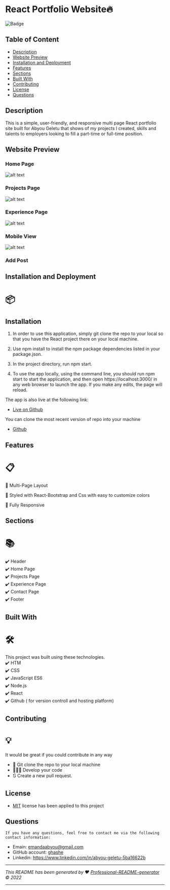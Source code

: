 # React Portfolio Website🔥

![Badge](https://img.shields.io/badge/License-MIT-blue.svg)

## Table of Content

- [Description](#description)
- [Website Preview](#website-preview)
- [Installation and Deployment](#installation-and-deployment)
- [Features](#features)
- [Sections](#sections)
- [ Built With](#built-with)
- [Contributing](#contributing)
- [License](#license)
- [Questions](#questions)

## Description

This is a simple, user-friendly, and responsive multi page React portfolio site built for Abyou Geletu that shows of my projects I created, skills and talents to employers looking to fill a part-time or full-time position.

## Website Preview

### Home Page

![alt text](./src/assets/images/pages/home.png)

### Projects Page

![alt text](./src/assets/images/pages/projects.png)

### Experience Page

![alt text](./src/assets/images/pages/experience.png)

### Mobile View

![alt text](./src/assets/images/pages/mobile-view.png)

### Add Post

## Installation and Deployment

# 📦

## Installation

1. In order to use this application, simply git clone the repo to your local so that you have the React project there on your local machine.

2. Use npm install to install the npm package dependencies listed in your package.json.

3. In the project directory, run npm start.

4. To use the app locally, using the command line, you should run npm start to start the application, and then open https://localhost:3000/ in any web browser to launch the app. If you make any edits, the page will reload.

The app is also live at the following link:

- [Live on Github](https://ghashe.github.io/react-portfolio-app/)

You can clone the most recent version of repo into your machine

- [Github](https://github.com/ghashe/react-portfolio-app/)

## Features

# 📋

📖 Multi-Page Layout

🎨 Styled with React-Bootstrap and Css with easy to customize colors

📱 Fully Responsive

## Sections

# 📚

✔️ Header  
✔️ Home Page  
✔️ Projects Page  
✔️ Experience Page  
✔️ Contact Page  
✔️ Footer

## Built With

# 🛠️

This project was built using these technologies.  
✔️ HTM  
✔️ CSS  
✔️ JavaScript ES6  
✔️ Node.js  
✔️ React  
✔️ Github ( for version controll and hosting platform)

## Contributing

# 💡

It would be great if you could contribute in any way

- 👯 Git clone the repo to your local machine
- 🔨🔨🔨 Develop your code
- 🔃 Create a new pull request.

## License

- [MIT](https://github.com/ghashe/License) license has been applied to this project

## Questions

    If you have any questions, feel free to contact me via the following contact information:

- Emain: emandaabyou@gmail.com
- GitHub account: [ghashe](https://github.com/ghashe)
- Linkedin: https://www.linkedin.com/in/abyou-geletu-5ba16622b

---

_This README has been generated by ❤ [Professional-README-generator](https://github.com/ghashe/professional-README-generator) © 2022_

---

